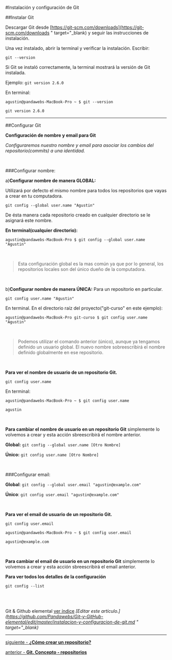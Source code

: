 #Instalación y configuración de Git

##Instalar Git

Descargar Git desde [https://git-scm.com/downloads](https://git-scm.com/downloads " target="_blank) y seguir las instrucciones de instalación.

Una vez instalado, abrir la terminal y verificar la instalación. Escribir:

`git --version`

Si Git se instaló correctamente, la terminal mostrará la versión de Git instalada.

Ejemplo: `git version 2.6.0`

En terminal:

```console
agustin@pandawebs-MacBook-Pro ~ $ git --version

git version 2.6.0
```

<hr>

##Configurar Git

**Configuración de nombre y email para Git**

*Configuraremos nuestro nombre y email para asociar los cambios del repositorio(commits) a una identidad.*

<br>

###Configurar nombre:

a)**Configurar nombre de manera GLOBAL:**

Utilizará por defecto el mismo nombre para todos los repositorios que vayas a crear en tu computadora. 

`git config --global user.name "Agustin"` 

De ésta manera cada repositorio creado en cualquier directorio se le asignará este nombre.



**En terminal(cualquier directorio):**

`agustin@pandawebs-MacBook-Pro $ git config --global user.name "Agustin"`

<br>

> Esta configuración global es la mas común ya que por lo general, los repositorios locales son del único dueño de la computadora.

<br>

b)**Configurar nombre de manera ÚNICA:** Para un repositorio en particular.

`git config user.name "Agustin"` 


En terminal. En el directorio raíz del proyecto("git-curso" en este ejemplo):

`agustin@pandawebs-MacBook-Pro git-curso $ git config user.name "Agustin"`

<br>

> Podemos utilizar el comando anterior (único), aunque ya tengamos definido un usuario global. El nuevo nombre sobreescribirá el nombre definido globalmente en ese repositorio.

<br>

**Para ver el nombre de usuario de un repositorio Git.**

`git config user.name`

En terminal:

```console
agustin@pandawebs-MacBook-Pro ~ $ git config user.name

agustin
```

<br>

**Para cambiar el nombre de usuario en un repositorio Git** simplemente lo volvemos 
a crear y esta acción sbreescribirá el nombre anterior.

**Global:** `git config --global user.name [Otro Nombre]`

**Único:** `git config user.name [Otro Nombre]`

<br>

###Configurar email:

**Global**: `git config --global user.email "agustin@example.com"`

**Único**: `git config user.email "agustin@example.com"`

<br>

**Para ver el email de usuario de un repositorio Git.**

`git config user.email`

```console
agustin@pandawebs-MacBook-Pro ~ $ git config user.email

agustin@example.com
```

<br>

**Para cambiar el email de usuario en un repositorio Git** simplemente lo volvemos 
a crear y esta acción sbreescribirá el email anterior.

**Para ver todos los detalles de la configuración**

`git config --list`

<br>
<br>



<!-- Inicio links índice y github -->


<span class="link-to-index-git">Git & Github elemental [ ver índice](http://pandawebs.net/git-github-elemental/)</span>
<em>[Editar este artículo.](https://github.com/Pandawebs/Git-y-GitHub-elemental/edit/master/instalacion-y-configuracion-de-git.md " target="_blank)</em>


<!-- Fin links índice y github -->


<hr>

[siguiente - **¿Cómo crear un repositorio?**](https://github.com/Pandawebs/Git-y-GitHub-elemental/blob/master/crear-un-repositorio.md) 

[anterior - **Git. Concepto - repositorios**](https://github.com/Pandawebs/Git-y-GitHub-elemental/blob/master/git-concepto-repositorios.md) 